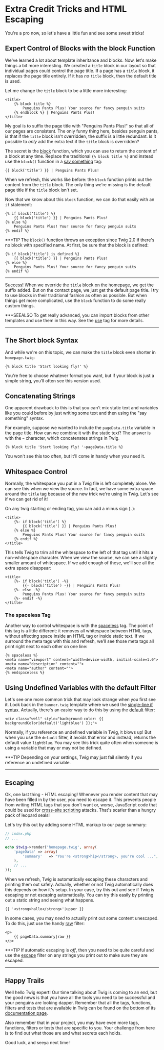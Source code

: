 # Extra Credit Tricks and HTML Escaping

You're a pro now, so let's have a little fun and see some sweet tricks!

## Expert Control of Blocks with the block Function

We've learned a lot about template inheritance and blocks. Now, let's make
things a bit more interesting. We created a `title` block in our layout
so that individual pages could control the page title. If a page has a `title`
block, it replaces the page title entirely. If it has *no* `title` block,
then the default title is used.

Let me change the `title` block to be a little more interesting:

```html+jinja
<title>
    {% block title %}
        Penguins Pants Plus! Your source for fancy penguin suits
    {% endblock %} | Penguins Pants Plus!
</title>
```

My goal is to suffix the page title with "Penguins Pants Plus!" so that all
of our pages are consistent. The only funny thing here, besides penguin pants,
is that if the `title` block isn't overridden, the suffix is a little redundant.
Is it possible to *only* add the extra text if the `title` block is overridden?

The secret is the [block][block] function, which you can use to return the content
of a block at any time. Replace the traditional `{% block title %}` and
instead use the `block()` function in a [say something][twig_say_something_syntax]
tag:

```html+jinja
{{ block('title') }} | Penguins Pants Plus!
```

When we refresh, this works like before: the `block` function prints out
the content from the `title` block. The only thing we're missing is the
default page title if the `title` block isn't set.

Now that we know about this `block` function, we can do that easily with
an `if` statement:

```html+jinja
{% if block('title') %}
    {{ block('title') }} | Penguins Pants Plus!
{% else %}
    Penguins Pants Plus! Your source for fancy penguin suits
{% endif %}
```

***TIP
The `block()` function throws an exception since Twig 2.0 if there's
no block with specified name. At first, be sure that the block is defined:

```html+jinja
{% if block('title') is defined %}
    {{ block('title') }} | Penguins Pants Plus!
{% else %}
    Penguins Pants Plus! Your source for fancy penguin suits
{% endif %}
```
***

Success! When we override the `title` block on the homepage, we get the
suffix added. But on the contact page, we just get the default page title.
I try to use blocks in their traditional fashion as often as possible. But
when things get more complicated, use the `block` function to do some really
custom things.

***SEEALSO
To get really advanced, you can import blocks from other templates and
use them in this way. See the [use][use_tag] tag for more details.
***

## The Short block Syntax

And while we're on this topic, we can make the `title` block even shorter
in `homepage.twig`:

```jinja
{% block title 'Start looking fly!' %}
```

You're free to choose whatever format you want, but if your block is just
a simple string, you'll often see this version used.

## Concatenating Strings

One apparent drawback to this is that you can't mix static text and
variables like you could before by just writing some text and then using
the "say something" syntax.

For example, suppose we wanted to include the `pageData.title` variable
in the page title. How can we combine it with the static text? The answer
is with the `~` character, which concatenates strings in Twig.

```jinja
{% block title 'Start looking fly! '~pageData.title %}
```

You won't see this too often, but it'll come in handy when you need it.

## Whitespace Control

Normally, the whitespace you put in a Twig file is left completely alone. We can
see this when we view the source. In fact, we have some extra space around
the `title` tag because of the new trick we're using in Twig. Let's see
if we can get rid of it!

On any twig starting or ending tag, you can add a minus sign (`-`):

```html+jinja
<title>
    {%- if block('title') %}
        {{ block('title') }} | Penguins Pants Plus!
    {% else %}
        Penguins Pants Plus! Your source for fancy penguin suits
    {% endif %}
</title>
```

This tells Twig to trim all the whitespace to the left of that tag until
it hits a non-whitespace character. When we view the source, we can see a
slightly smaller amount of whitespace. If we add enough of these, we'll see
all the extra space disappear:

```html+jinja
<title>
    {%- if block('title') -%}
        {{- block('title') -}} | Penguins Pants Plus!
    {%- else -%}
        Penguins Pants Plus! Your source for fancy penguin suits
    {%- endif -%}
</title>
```

### The spaceless Tag

Another way to control whitespace is with the [spaceless][spaceless] tag. The point
of this tag is a little different: it removes all whitespace between HTML
tags, without affecting space inside an HTML tag or inside static text. If
we surround the meta tags with this and refresh, we'll see those meta tags
all print right next to each other on one line:

```html+jinja
{% spaceless %}
<meta name="viewport" content="width=device-width, initial-scale=1.0">
<meta name="description" content="">
<meta name="author" content="">
{% endspaceless %}
```

## Using Undefined Variables with the default Filter

Let's see one more common trick that may look strange when you first see
it. Look back in the `banner.twig` template where we used the
[single-line if syntax][twig_inline_if_syntax]. Actually, there's an
easier way to do this by using the [default][default] filter:

```html+jinja
<div class="well" style="background-color: {{ backgroundColor|default('lightblue') }};">
```

Normally, if you reference an undefined variable in Twig, it blows up! But
when you use the `default` filter, it avoids that error and instead, returns
the default value `lightblue`. You may see this trick quite often when
someone is using a variable that may or may not be defined.

***TIP
Depending on your settings, Twig may just fail silently if you reference
an undefined variable.
***

## Escaping

Ok, one last thing - HTML escaping! Whenever you render content that may
have been filled in by the user, you need to escape it. This prevents people
from writing HTML tags that you don't want or, worse, JavaScript code that
could be used for [cross-site scripting][cross_site_scripting] attacks.
That's scarier than a hungry pack of leopard seals!

Let's try this out by adding some HTML markup to our page summary:

```php
// index.php
// ...

echo $twig->render('homepage.twig', array(
    'pageData' => array(
        'summary'   => "You're <strong>hip</strong>, you're cool ...",
    ),
    // ...
));
```

When we refresh, Twig is automatically escaping these characters and printing them
out safely. Actually, whether or not Twig automatically does this depends
on how it's setup. In your case, try this out and see if Twig is escaping
or not escaping automatically. You can try this easily by printing out a
static string and seeing what happens.

```jinja
{{ '<strong>hallo</strong>'|upper }}
```

In some cases, you may *need* to actually print out some content unescaped.
To do this, just use the handy [raw][raw] filter:

```html+jinja
<p>
    {{ pageData.summary|raw }}
</p>
```

***TIP
If automatic escaping is *off*, then you need to be quite careful and
use the [escape][escape] filter on any strings you print out to make sure they are
escaped.
***

## Happy Trails

Well hello Twig expert! Our time talking about Twig is coming to an end, but the
good news is that you have all the tools you need to be successful and your
penguins are looking dapper. Remember that all the tags, functions, filters and
tests that are available in Twig can be found on the bottom of its
[documentation page][documentation_page].

Also remember that in your project, you may have even more tags, functions,
filters or tests that are specific to you. Your challenge from here is to
find out what those are and what secrets each holds.

Good luck, and seeya next time!

[use_tag]: http://twig.sensiolabs.org/doc/tags/use.html
[spaceless]: http://twig.sensiolabs.org/doc/tags/spaceless.html
[default]: http://twig.sensiolabs.org/doc/filters/default.html
[cross_site_scripting]: https://en.wikipedia.org/wiki/Cross-site_scripting
[escape]: http://twig.sensiolabs.org/doc/filters/escape.html
[raw]: http://twig.sensiolabs.org/doc/filters/raw.html
[documentation_page]: http://twig.sensiolabs.org/documentation
[block]: http://twig.sensiolabs.org/doc/functions/block.html
[twig_inline_if_syntax]: https://knpuniversity.com/screencast/twig/for-loop-inline-if#twig-inline-if-syntax
[twig_say_something_syntax]: https://knpuniversity.com/screencast/twig/basics#the-say-something-syntax-code-code
